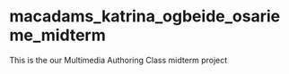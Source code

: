 # macadams_katrina_ogbeide_osarieme_midterm
This is the our Multimedia Authoring Class midterm project
